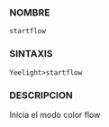 ### NOMBRE
    startflow


### SINTAXIS
```shell
Yeelight>startflow
```


### DESCRIPCION
Inicia el modo color flow
    
